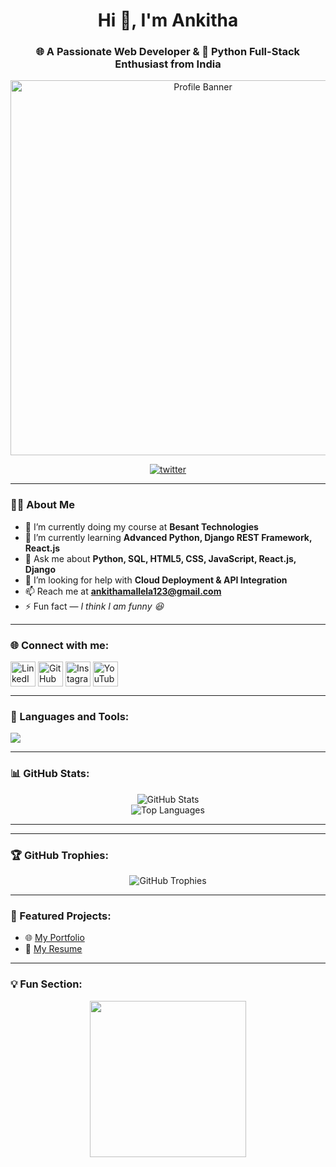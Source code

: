 <!-- PROFILE HEADER -->
<h1 align="center">Hi 👋, I'm Ankitha</h1>
<h3 align="center">🌐 A Passionate Web Developer & 🐍 Python Full-Stack Enthusiast from India</h3>
<p align="center">
  <img src="https://encrypted-tbn0.gstatic.com/images?q=tbn:ANd9GcSul2xsoMWnHckE4Uw49QeKoB9JDzCL2kJdMA&s" alt="Profile Banner" width="600" />
</p>

<!-- FOLLOW BUTTON -->
<p align="center">
<a href="https://twitter.com/" target="blank"><img src="https://img.shields.io/twitter/follow/Ankitha13102003?logo=twitter&style=for-the-badge" alt="twitter" /></a>
</p>

---

### 👩‍💻 About Me

- 🔭 I’m currently doing my course at **Besant Technologies**
- 🌱 I’m currently learning **Advanced Python, Django REST Framework, React.js**
- 💬 Ask me about **Python, SQL, HTML5, CSS, JavaScript, React.js, Django**
- 🤝 I’m looking for help with **Cloud Deployment & API Integration**
- 📫 Reach me at **ankithamallela123@gmail.com**
- ⚡ Fun fact — *I think I am funny 😆*

---

### 🌐 Connect with me:
<p align="left">
<a href="https://linkedin.com/in/" target="blank"><img align="center" src="https://skillicons.dev/icons?i=linkedin" alt="LinkedIn" height="40" /></a>
<a href="https://github.com/Ankitha13102003" target="blank"><img align="center" src="https://skillicons.dev/icons?i=github" alt="GitHub" height="40" /></a>
<a href="https://instagram.com/" target="blank"><img align="center" src="https://skillicons.dev/icons?i=instagram" alt="Instagram" height="40" /></a>
<a href="https://www.youtube.com/" target="blank"><img align="center" src="https://skillicons.dev/icons?i=youtube" alt="YouTube" height="40" /></a>
</p>

---

### 🧰 Languages and Tools:
<p align="left">
  <img src="https://skillicons.dev/icons?i=python,html,css,javascript,mysql,django,react,vscode,git,github,bootstrap" />
</p>

---

### 📊 GitHub Stats:
<p align="center">
  <img src="https://github-readme-stats.vercel.app/api?username=Ankitha13102003&show_icons=true&theme=tokyonight" alt="GitHub Stats" /><br>
  <img src="https://github-readme-stats.vercel.app/api/top-langs/?username=Ankitha13102003&layout=compact&theme=tokyonight" alt="Top Languages" />
</p>

---



---

### 🏆 GitHub Trophies:
<p align="center">
  <img src="https://github-profile-trophy.vercel.app/?username=Ankitha13102003&theme=tokyonight&no-frame=true&no-bg=false&margin-w=15" alt="GitHub Trophies"/>
</p>

---

### 💼 Featured Projects:
- 🌐 [My Portfolio](https://ankithamallela.netlify.app/)
- 📄 [My Resume](https://www.pdffiller.com/s/r0ASeMIv)

---

### 💡 Fun Section:
<p align="center">
<img src="https://media.giphy.com/media/LmNwrBhejkK9EFP504/giphy.gif" width="250" />
</p>

